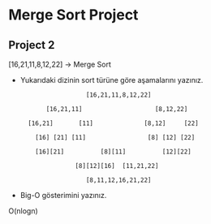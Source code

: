 # Merge Sort Project
## Project 2

[16,21,11,8,12,22] -> Merge Sort

* Yukarıdaki dizinin sort türüne göre aşamalarını yazınız.

                        [16,21,11,8,12,22]

             [16,21,11]                    [8,12,22]

        [16,21]       [11]              [8,12]     [22]

          [16] [21] [11]                 [8] [12] [22]

          [16][21]          [8][11]          [12][22]

                     [8][12][16]  [11,21,22]

                        [8,11,12,16,21,22]

* Big-O gösterimini yazınız.

O(nlogn)